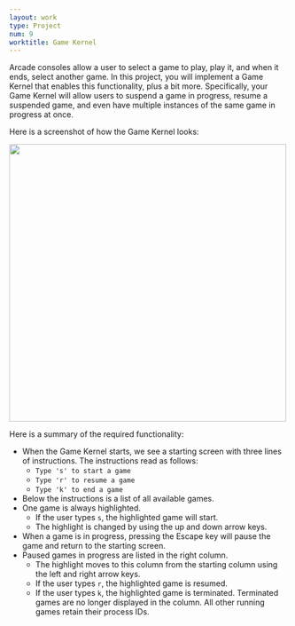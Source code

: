 ```yaml
---
layout: work
type: Project
num: 9
worktitle: Game Kernel
---
```


Arcade consoles allow a user to select a game to play, play it, and when it
ends, select another game. In this project, you will implement a Game Kernel
that enables this functionality, plus a bit more. Specifically, your Game
Kernel will allow users to suspend a game in progress, resume a suspended game,
and even have multiple instances of the same game in progress at once.

Here is a screenshot of how the Game Kernel looks:

<img src="https://hendrix-cs.github.io{{site.baseurl}}/assets/images/Game_Kernel_In_Progress.png" width=500>

Here is a summary of the required functionality:
* When the Game Kernel starts, we see a starting screen with three lines of
instructions. The instructions read as follows:
  * `Type 's' to start a game`
  * `Type 'r' to resume a game`
  * `Type 'k' to end a game`
* Below the instructions is a list of all available games.
* One game is always highlighted. 
  * If the user types `s`, the highlighted game
  will start. 
  * The highlight is changed by using the up and down arrow keys.
* When a game is in progress, pressing the Escape key will pause the game
  and return to the starting screen.
* Paused games in progress are listed in the right column. 
  * The highlight moves to this column from the starting column using the left and
  right arrow keys. 
  * If the user types `r`, the highlighted game is resumed.
  * If the user types `k`, the highlighted game is terminated. Terminated games
    are no longer displayed in the column. All other running games retain
	their process IDs.